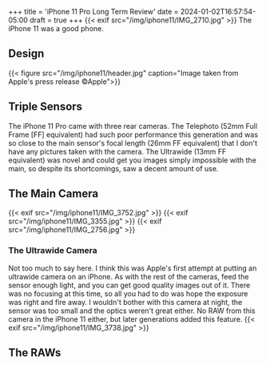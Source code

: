 +++
title = 'iPhone 11 Pro Long Term Review'
date = 2024-01-02T16:57:54-05:00
draft = true
+++
{{< exif src="/img/iphone11/IMG_2710.jpg" >}}
The iPhone 11 was a good phone.
## Design
{{< figure src="/img/iphone11/header.jpg" caption="Image taken from Apple's press release &#169;Apple">}}
## Triple Sensors
The iPhone 11 Pro came with three rear cameras. The Telephoto (52mm Full Frame
[FF] equivalent)
had such poor performance this generation and was so close to the main sensor's
focal length (26mm FF equivalent) that I don't have any pictures taken with the
camera. The Ultrawide (13mm FF equivalent) was novel and could get you images
simply impossible with the main, so despite its shortcomings, saw a decent
amount of use.
## The Main Camera
{{< exif src="/img/iphone11/IMG_3752.jpg" >}}
{{< exif src="/img/iphone11/IMG_3355.jpg" >}}
{{< exif src="/img/iphone11/IMG_2756.jpg" >}}
### The Ultrawide Camera
Not too much to say here. I think this was Apple's first attempt at putting an
ultrawide camera on an iPhone. As with the rest of the cameras, feed the sensor
enough light, and you can get good quality images out of it. There was no
focusing at this time, so all you had to do was hope the exposure was right and
fire away. I wouldn't bother with this camera at night, the sensor was too
small and the optics weren't great either. No RAW from this camera in the
iPhone 11 either, but later generations added this feature.
{{< exif src="/img/iphone11/IMG_3738.jpg" >}}
## The RAWs
